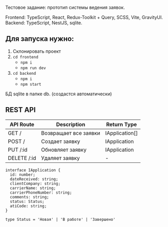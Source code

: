 Тестовое задание: прототип системы ведения заявок.

Frontend: TypeScript, React, Redux-Toolkit + Query, SCSS, Vite, GravityUI.
Backend: TypeScript, NestJS, sqlite.

Для запуска нужно:
-
1. Склонировать проект
2. `cd frontend`
	- `npm i`
	- `npm run dev` 
3. `cd backend`
	- `npm i`
	- `npm start` 

БД sqlite в папке db. (создастся автоматически)

REST API
-
| API Route  | Description | Return Type |
| ------------- | ------------- | ------------- |
| GET /  | Возвращает все заявки | IApplication[] |
| POST /  | Создает заявку | IApplication  |
| PUT /:id  | Обновляет заявку | IApplication  |
| DELETE /:id  | Удаляет заявку | - |

```
interface IApplication { 
  id: number;
  dateReceived: string;
  clientCompany: string;
  carrierName: string;
  carrierPhoneNumber: string;
  comments: string;
  status: Status;
  atiCode: string;
}
```

```
type Status = 'Новая' | 'В работе' | 'Завершено'
```
